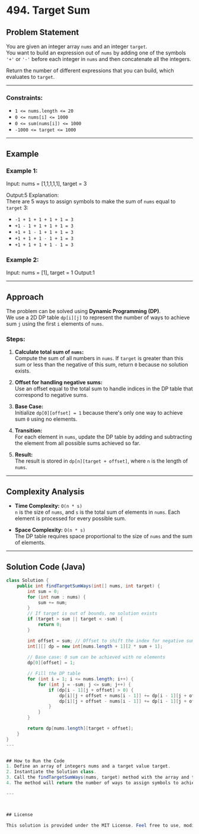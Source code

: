 # 494. Target Sum

## Problem Statement

You are given an integer array `nums` and an integer `target`.  
You want to build an expression out of `nums` by adding one of the symbols `'+'` or `'-'` before each integer in `nums` and then concatenate all the integers.

Return the number of different expressions that you can build, which evaluates to `target`.

---

### Constraints:
- `1 <= nums.length <= 20`
- `0 <= nums[i] <= 1000`
- `0 <= sum(nums[i]) <= 1000`
- `-1000 <= target <= 1000`

---

## Example

### Example 1:
Input:
nums = [1,1,1,1,1], target = 3

Output:5
Explanation:  
There are 5 ways to assign symbols to make the sum of `nums` equal to `target` 3:
- `-1 + 1 + 1 + 1 + 1 = 3`
- `+1 - 1 + 1 + 1 + 1 = 3`
- `+1 + 1 - 1 + 1 + 1 = 3`
- `+1 + 1 + 1 - 1 + 1 = 3`
- `+1 + 1 + 1 + 1 - 1 = 3`

### Example 2:
Input:
nums = [1], target = 1
Output:1

---

## Approach

The problem can be solved using **Dynamic Programming (DP)**.  
We use a 2D DP table `dp[i][j]` to represent the number of ways to achieve sum `j` using the first `i` elements of `nums`.

### Steps:

1. **Calculate total sum of `nums`:**  
   Compute the sum of all numbers in `nums`. If `target` is greater than this sum or less than the negative of this sum, return `0` because no solution exists.

2. **Offset for handling negative sums:**  
   Use an offset equal to the total sum to handle indices in the DP table that correspond to negative sums.

3. **Base Case:**  
   Initialize `dp[0][offset] = 1` because there's only one way to achieve sum `0` using no elements.

4. **Transition:**  
   For each element in `nums`, update the DP table by adding and subtracting the element from all possible sums achieved so far.

5. **Result:**  
   The result is stored in `dp[n][target + offset]`, where `n` is the length of `nums`.

---

## Complexity Analysis

- **Time Complexity:** `O(n * s)`  
  `n` is the size of `nums`, and `s` is the total sum of elements in `nums`. Each element is processed for every possible sum.

- **Space Complexity:** `O(n * s)`  
  The DP table requires space proportional to the size of `nums` and the sum of elements.

---

## Solution Code (Java)

```java
class Solution {
    public int findTargetSumWays(int[] nums, int target) {
        int sum = 0;
        for (int num : nums) {
            sum += num;
        }
        // If target is out of bounds, no solution exists
        if (target > sum || target < -sum) {
            return 0;
        }

        int offset = sum; // Offset to shift the index for negative sums
        int[][] dp = new int[nums.length + 1][2 * sum + 1];
        
        // Base case: 0 sum can be achieved with no elements
        dp[0][offset] = 1;

        // Fill the DP table
        for (int i = 1; i <= nums.length; i++) {
            for (int j = -sum; j <= sum; j++) {
                if (dp[i - 1][j + offset] > 0) {
                    dp[i][j + offset + nums[i - 1]] += dp[i - 1][j + offset];
                    dp[i][j + offset - nums[i - 1]] += dp[i - 1][j + offset];
                }
            }
        }

        return dp[nums.length][target + offset];
    }
}
---


## How to Run the Code
1. Define an array of integers nums and a target value target.
2. Instantiate the Solution class.
3. Call the findTargetSumWays(nums, target) method with the array and target as inputs.
4. The method will return the number of ways to assign symbols to achieve the target sum.

---



## License

This solution is provided under the MIT License. Feel free to use, modify, and distribute it for personal or educational purposes.